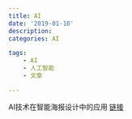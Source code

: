 ```yaml
---
title: AI
date: '2019-01-10'
description:
categories: AI

tags:
	- AI
	- 人工智能
	- 文章

---
```


AI技术在智能海报设计中的应用 [链接](https://mp.weixin.qq.com/s?__biz=MjM5NjQ5MTI5OA==&mid=2651749957&idx=4&sn=8bf371eb90615360501f60a6939e00f1&chksm=bd12a7088a652e1e5b0ff841eede39bdd63b0b6b2ce7aabd26f11c131933a326769775642aa9&mpshare=1&scene=23&srcid=0102nVDMAx2k4Satq4hljaht%23rd)

